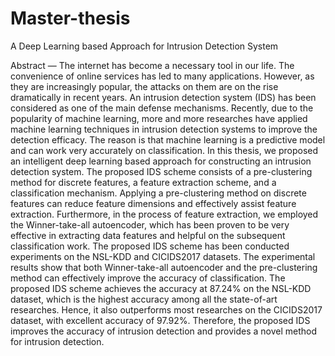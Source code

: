 # Master-thesis
A Deep Learning based Approach for Intrusion Detection System

Abstract — The internet has become a necessary tool in our life. The convenience of online services has led to many applications. However, as they are increasingly popular, the attacks on them are on the rise dramatically in recent years. An intrusion detection system (IDS) has been considered as one of the main defense mechanisms. Recently, due to the popularity of machine learning, more and more researches have applied machine learning techniques in intrusion detection systems to improve the detection efficacy. The reason is that machine learning is a predictive model and can work very accurately on classification. In this thesis, we proposed an intelligent deep learning based approach for constructing an intrusion detection system. The proposed IDS scheme consists of a pre-clustering method for discrete features, a feature extraction scheme, and a classification mechanism. Applying a pre-clustering method on discrete features can reduce feature dimensions and effectively assist feature extraction. Furthermore, in the process of feature extraction, we employed the Winner-take-all autoencoder, which has been proven to be very effective in extracting data features and helpful on the subsequent classification work. 
The proposed IDS scheme has been conducted experiments on the NSL-KDD and CICIDS2017 datasets. The experimental results show that both Winner-take-all autoencoder and the pre-clustering method can effectively improve the accuracy of classification. The proposed IDS scheme achieves the accuracy at 87.24% on the NSL-KDD dataset, which is the highest accuracy among all the state-of-art researches. Hence, it also outperforms most researches on the CICIDS2017 dataset, with excellent accuracy of 97.92%. Therefore, the proposed IDS improves the accuracy of intrusion detection and provides a novel method for intrusion detection.

